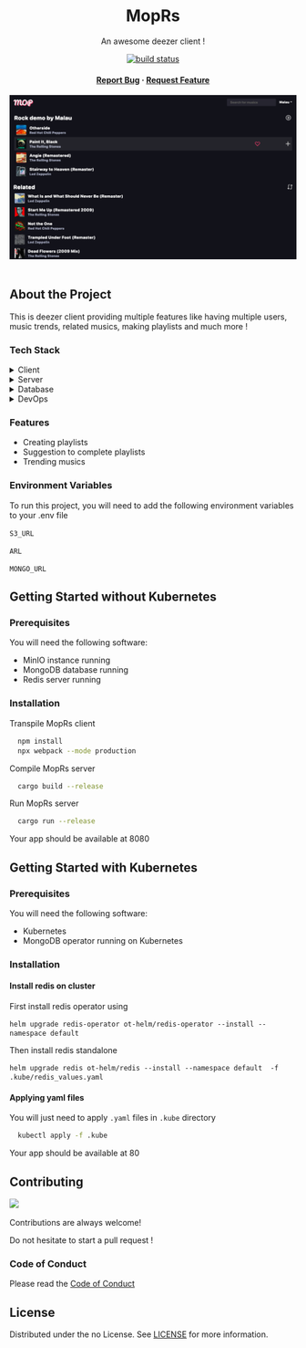 <div align="center">
  <h1>MopRs</h1>
  
  <p>
    An awesome deezer client !
  </p>

<!-- Badges -->
<p>
  <a href="https://github.com/MalauD/MopRs/actions">
    <img src="https://github.com/MalauD/MopRs/actions/workflows/ci.yaml/badge.svg" alt="build status" />
  </a>
</p>
   
<h4>
    <a href="https://github.com/MalauD/MopRs/issues/">Report Bug</a>
  <span> · </span>
    <a href="https://github.com/MalauD/MopRs/issues/">Request Feature</a>
  </h4>
</div>
<div align="center">

  <img src="docs/images/user_playlist.png" alt="Demo" width="1000" height="auto" />
</div>
<br />
<!-- About the Project -->

## About the Project

This is deezer client providing multiple features like having multiple users, music trends, related musics, making playlists and much more !

<!-- TechStack -->

### Tech Stack

<details>
  <summary>Client</summary>
  <ul>
    <li><a href="https://reactjs.org//">React</a></li>
    <li><a href="https://getbootstrap.com/">Bootstrap</a></li>
    <li><a href="https://akveo.github.io/eva-icons/">Eva Icon</a></li>
    <li><a href="https://akveo.github.io/react-native-ui-kitten/docs/design-system/eva-dark-theme">UI Kitten Theme</a></li>
  </ul>
</details>

<details>
  <summary>Server</summary>
  <ul>
    <li><a href="https://www.rust-lang.org/fr">Rust</a></li>
    <li><a href="https://actix.rs/">Actix</a></li>
    <li><a href="https://github.com/seanmonstar/reqwest">Reqwest</a></li>
    <li><a href="https://www.mongodb.com/docs/drivers/rust/">MongoDB Rust Driver</a></li>
  </ul>
</details>

<details>
<summary>Database</summary>
  <ul>
    <li><a href="https://www.mongodb.com/">MongoDB</a></li>
    <li><a href="https://min.io/">MinIO</a></li>
  </ul>
</details>

<details>
<summary>DevOps</summary>
  <ul>
    <li><a href="https://www.docker.com/">Docker</a></li>
    <li><a href="https://kubernetes.io/">Kubernetes</a></li>
    <li><a href="https://github.com/features/actions">Github Actions</a></li>
  </ul>
</details>

<!-- Features -->

### Features

-   Creating playlists
-   Suggestion to complete playlists
-   Trending musics

<!-- Env Variables -->

### Environment Variables

To run this project, you will need to add the following environment variables to your .env file

`S3_URL`

`ARL`

`MONGO_URL`

<!-- Getting Started -->

## Getting Started without Kubernetes

<!-- Prerequisites -->

### Prerequisites

You will need the following software:

-   MinIO instance running
-   MongoDB database running
-   Redis server running

<!-- Installation -->

### Installation

Transpile MopRs client

```bash
  npm install
  npx webpack --mode production
```

Compile MopRs server

```bash
  cargo build --release
```

Run MopRs server

```bash
  cargo run --release
```

Your app should be available at 8080

## Getting Started with Kubernetes

<!-- Prerequisites -->

### Prerequisites

You will need the following software:

-   Kubernetes
-   MongoDB operator running on Kubernetes

<!-- Installation -->

### Installation

#### Install redis on cluster

First install redis operator using

```
helm upgrade redis-operator ot-helm/redis-operator --install --namespace default
```

Then install redis standalone

```
helm upgrade redis ot-helm/redis --install --namespace default  -f .kube/redis_values.yaml
```

#### Applying yaml files

You will just need to apply `.yaml` files in `.kube` directory

```bash
  kubectl apply -f .kube
```

Your app should be available at 80

<!-- Contributing -->

## Contributing

<a href="https://github.com/MalauD/MopRs/graphs/contributors">
  <img src="https://contrib.rocks/image?repo=MalauD/MopRs" />
</a>

Contributions are always welcome!

Do not hesitate to start a pull request !

<!-- Code of Conduct -->

### Code of Conduct

Please read the [Code of Conduct](https://github.com/MalauD/MopRs/blob/master/CODE_OF_CONDUCT.md)

<!-- License -->

## License

Distributed under the no License. See [LICENSE](https://github.com/MalauD/MopRs/blob/master/LICENSE) for more information.
